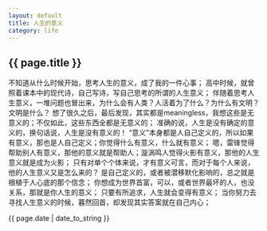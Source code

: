 ```yaml
---
layout: default
title: 人生的意义
category: life
---
```

<h2>{{ page.title }}</h2>
不知道从什么时候开始，思考人生的意义，成了我的一件心事；
高中时候，就曾照着课本中的现代诗，自己写诗，写自己思考的所谓的人生意义；
伴随着思考人生意义，一堆问题也冒出来，为什么会有人类？人活着为了什么？为什么有文明？文明是什么？
想了很久之后，最后发现，其实都是meaningless，我想这些是无意义的；不仅如此，这些东西全都是无意义的；
准确的说，人生是没有确定的意义的，换句话说，人生是没有意义的！
“意义”本身都是人自己定义的，所以如果有意义，那也是人自己定义；你觉得什么有意义，什么就有意义；
嗯，雷锋觉得帮助别人有意义，那他的意义就是帮助人；漩涡鸣人觉得火影有意义，那他的人生意义就是成为火影；
只有对单个个体来说，才有意义可言，而对于每个人来说，他的人生意义又是怎么来的？
是自己定义的，或者被潜移默化影响的，总之就是根植于人心底的那个信念；
你想成为世界首富，可以，或者世界最坏的人，也没关系，那就是你人生的意义；
只要有所追求，人生就会变得有意义；
当你努力去寻找人生意义的时候，暮然回首，却发现其实答案就在自己内心；


<p>{{ page.date | date_to_string }}</p>

